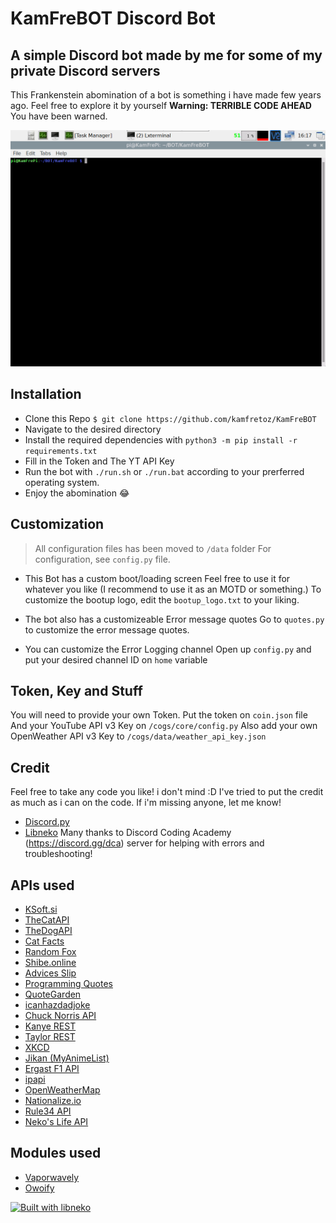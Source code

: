 # KamFreBOT Discord Bot

## A simple Discord bot made by me for some of my private Discord servers

This Frankenstein abomination of a bot is something i have made few years ago.
Feel free to explore it by yourself
**Warning: TERRIBLE CODE AHEAD**
You have been warned.

![Bootup Screen](/screenshot/splash_bootup.gif)

## Installation

* Clone this Repo `$ git clone https://github.com/kamfretoz/KamFreBOT`
* Navigate to the desired directory
* Install the required dependencies with `python3 -m pip install -r requirements.txt`
* Fill in the Token and The YT API Key
* Run the bot with `./run.sh` or `./run.bat` according to your prerferred operating system.
* Enjoy the abomination 😂

## Customization

> All configuration files has been moved to `/data` folder
> For configuration, see `config.py` file.

* This Bot has a custom boot/loading screen
Feel free to use it for whatever you like (I recommend to use it as an MOTD or something.)
To customize the bootup logo, edit the `bootup_logo.txt` to your liking.
  
* The bot also has a customizeable Error message quotes
Go to `quotes.py` to customize the error message quotes.

* You can customize the Error Logging channel
Open up `config.py` and put your desired channel ID on `home` variable

## Token, Key and Stuff

You will need to provide your own Token.
Put the token on `coin.json` file
And your YouTube API v3 Key on `/cogs/core/config.py`
Also add your own OpenWeather API v3 Key to `/cogs/data/weather_api_key.json`

## Credit

Feel free to take any code you like! i don't mind :D
I've tried to put the credit as much as i can on the code. If i'm missing anyone, let me know!

* [Discord.py](https://github.com/Rapptz/discord.py)
* [Libneko](https://gitlab.com/Tmpod/libneko)
Many thanks to Discord Coding Academy (<https://discord.gg/dca>) server for helping with errors and troubleshooting!
  
## APIs used

* [KSoft.si](https://ksoft.si/)
* [TheCatAPI](https://www.thecatapi.com/)
* [TheDogAPI](https://thedogapi.com/)
* [Cat Facts](https://cat-fact.herokuapp.com/)
* [Random Fox](https://randomfox.ca/)
* [Shibe.online](https://shibe.online/)
* [Advices Slip](https://adviceslip.com/)
* [Programming Quotes](https://programming-quotes-api.herokuapp.com/)
* [QuoteGarden](https://pprathameshmore.github.io/QuoteGarden/)
* [icanhazdadjoke](https://icanhazdadjoke.com/)
* [Chuck Norris API](https://api.chucknorris.io/)
* [Kanye REST](https://kanye.rest/)
* [Taylor REST](https://taylor.rest/)
* [XKCD](https://xkcd.com/)
* [Jikan (MyAnimeList)](https://jikan.docs.apiary.io/#introduction/information)
* [Ergast F1 API](https://ergast.com/mrd/)
* [ipapi](https://ipapi.co/)
* [OpenWeatherMap](https://openweathermap.org/api)
* [Nationalize.io](https://nationalize.io/)
* [Rule34 API](https://github.com/kurozenzen/r34-json-api)
* [Neko's Life API](https://nekos.life/)

## Modules used

* [Vaporwavely](https://github.com/Owanesh/vaporwavely)
* [Owoify](https://github.com/crinny/owoify)

[![Built with libneko](https://img.shields.io/badge/built%20with-libneko-ff69b4.svg)](https://gitlab.com/koyagami/libneko)
